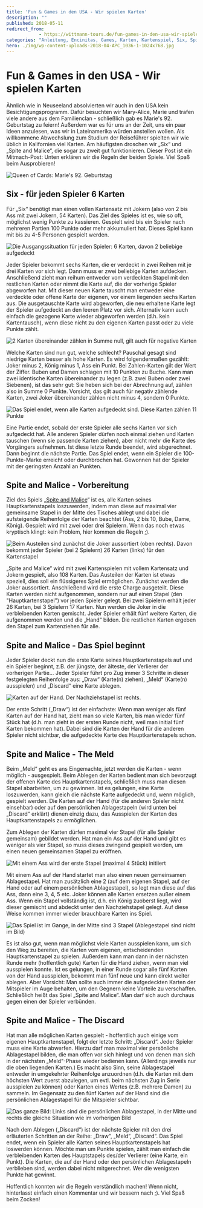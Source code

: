 ```yaml
---
title: 'Fun & Games in den USA - Wir spielen Karten'
description: ""
published: 2018-05-11
redirect_from: 
            - https://wittmann-tours.de/fun-games-in-den-usa-wir-spielen-karten/
categories: "Anleitung, Encinitas, Games, Karten, Kartenspiel, Six, Spite and Malice, USA, USA"
hero: ./img/wp-content-uploads-2018-04-APC_1036-1-1024x768.jpg
---
```

# Fun & Games in den USA - Wir spielen Karten

Ähnlich wie in Neuseeland absolvierten wir auch in den USA kein Besichtigungsprogramm. Dafür besuchten wir Mary-Alice, Marie und trafen viele andere aus dem Familienclan - schließlich gab es Marie's 92. Geburtstag zu feiern! Außerdem war es für uns an der Zeit, uns ein paar Ideen anzulesen, was wir in Lateinamerika würden anstellen wollen. Als willkommene Abwechslung zum Studium der Reiseführer spielten wir wie üblich in Kalifornien viel Karten. Am häufigsten droschen wir „Six“ und „Spite and Malice“, die sogar zu zweit gut funktionieren. Dieser Post ist ein Mitmach-Post: Unten erklären wir die Regeln der beiden Spiele. Viel Spaß beim Ausprobieren!

![Queen of Cards: Marie's 92. Geburtstag](./img/wp-content-uploads-2018-04-APC_1036-1-1024x768.jpg)

<!--more-->

## Six - für jeden Spieler 6 Karten

Für „Six“ benötigt man einen vollen Kartensatz mit Jokern (also von 2 bis Ass mit zwei Jokern, 54 Karten). Das Ziel des Spieles ist es, wie so oft, möglichst wenig Punkte zu kassieren. Gespielt wird bis ein Spieler nach mehreren Partien 100 Punkte oder mehr akkumuliert hat. Dieses Spiel kann mit bis zu 4-5 Personen gespielt werden.

![Die Ausgangssituation für jeden Spieler: 6 Karten, davon 2 beliebige aufgedeckt](./img/wp-content-uploads-2018-04-CW-20180423-183831-9420-1-1024x683.jpg)

Jeder Spieler bekommt sechs Karten, die er verdeckt in zwei Reihen mit je drei Karten vor sich legt. Dann muss er zwei beliebige Karten aufdecken. Anschließend zieht man reihum entweder vom verdeckten Stapel mit den restlichen Karten oder nimmt die Karte auf, die der vorherige Spieler abgeworfen hat. Mit dieser neuen Karte tauscht man entweder eine verdeckte oder offene Karte der eigenen, vor einem liegenden sechs Karten aus. Die ausgetauschte Karte wird abgeworfen, die neu erhaltene Karte legt der Spieler aufgedeckt an den leeren Platz vor sich. Alternativ kann auch einfach die gezogene Karte wieder abgeworfen werden (d.h. kein Kartentausch), wenn diese nicht zu den eigenen Karten passt oder zu viele Punkte zählt.

![2 Karten übereinander zählen in Summe null, gilt auch für negative Karten](./img/wp-content-uploads-2018-04-CW-20180423-183853-9421-1-1024x683.jpg)

Welche Karten sind nun gut, welche schlecht? Pauschal gesagt sind niedrige Karten besser als hohe Karten. Es wird folgendermaßen gezählt: Joker minus 2, König minus 1, Ass ein Punkt. Bei Zahlen-Karten gilt der Wert der Ziffer. Buben und Damen schlagen mit 10 Punkten zu Buche. Kann man zwei identische Karten übereinander zu legen (z.B. zwei Buben oder zwei Siebenen), ist das sehr gut: Sie heben sich bei der Abrechnung auf, zählen also in Summe 0 Punkte. Vorsicht, das gilt auch für negativ zählende Karten, zwei Joker übereinander zählen nicht minus 4, sondern 0 Punkte.

![Das Spiel endet, wenn alle Karten aufgedeckt sind. Diese Karten zählen 11 Punkte ](http://wittmann-tours.de/wp-content/uploads/2018/04/CW-20180423-183908-9422-1-1024x683.jpg)

Eine Partie endet, sobald der erste Spieler alle sechs Karten vor sich aufgedeckt hat. Alle anderen Spieler dürfen noch einmal ziehen und Karten tauschen (wenn sie passende Karten ziehen), aber nicht mehr die Karte des Vorgängers aufnehmen. Ist diese letzte Runde beendet, wird abgerechnet. Dann beginnt die nächste Partie. Das Spiel endet, wenn ein Spieler die 100-Punkte-Marke erreicht oder durchbrochen hat. Gewonnen hat der Spieler mit der geringsten Anzahl an Punkten.

## Spite and Malice - Vorbereitung

Ziel des Spiels „[Spite and Malice](https://en.wikipedia.org/wiki/Spite_and_Malice)“ ist es, alle Karten seines Hauptkartenstapels loszuwerden, indem man diese auf maximal vier gemeinsame Stapel in der Mitte des Tisches ablegt und dabei die aufsteigende Reihenfolge der Karten beachtet (Ass, 2 bis 10, Bube, Dame, König). Gespielt wird mit zwei oder drei Spielern. Wenn das noch etwas kryptisch klingt: kein Problem, hier kommen die Regeln ;).

![Beim Austeilen sind zunächst die Joker aussortiert (oben rechts). Davon bekommt jeder Spieler (bei 2 Spielern) 26 Karten (links) für den Kartenstapel](http://wittmann-tours.de/wp-content/uploads/2018/04/CW-20180423-184305-9424-1-1024x683.jpg)

„Spite and Malice“ wird mit zwei Kartenspielen mit vollem Kartensatz und Jokern gespielt, also 108 Karten. Das Austeilen der Karten ist etwas speziell, dies soll ein flüssigeres Spiel ermöglichen. Zunächst werden die Joker aussortiert. Anschließend wird die erste Charge ausgeteilt. Diese Karten werden nicht aufgenommen, sondern nur auf einen Stapel (den "Hauptkartenstapel") vor jeden Spieler gelegt. Bei zwei Spielern erhält jeder 26 Karten, bei 3 Spielern 17 Karten. Nun werden die Joker in die verbleibenden Karten gemischt. Jeder Spieler erhält fünf weitere Karten, die aufgenommen werden und die „Hand“ bilden. Die restlichen Karten ergeben den Stapel zum Kartenziehen für alle.

## Spite and Malice - Das Spiel beginnt

Jeder Spieler deckt nun die erste Karte seines Hauptkartenstapels auf und ein Spieler beginnt, z.B. der jüngste, der älteste, der Verlierer der vorherigen Partie… Jeder Spieler führt pro Zug immer 3 Schritte in dieser festgelegten Reihenfolge aus: „Draw“ (Karte(n) ziehen), „Meld“ (Karte(n) ausspielen) und „Discard“ eine Karte ablegen.

![Karten auf der Hand. Der Nachziehstapel ist rechts.](http://wittmann-tours.de/wp-content/uploads/2018/04/CW-20180423-184838-9430-1-1024x683.jpg)

Der erste Schritt („Draw“) ist der einfachste: Wenn man weniger als fünf Karten auf der Hand hat, zieht man so viele Karten, bis man wieder fünf Stück hat (d.h. man zieht in der ersten Runde nicht, weil man initial fünf Karten bekommen hat). Dabei sind die Karten der Hand für die anderen Spieler nicht sichtbar, die aufgedeckte Karte des Hauptkartenstapels schon.

## Spite and Malice - The Meld

Beim „Meld“ geht es ans Eingemachte, jetzt werden die Karten - wenn möglich - ausgespielt. Beim Ablegen der Karten bedient man sich bevorzugt der offenen Karte des Hauptkartenstapels, schließlich muss man diesen Stapel abarbeiten, um zu gewinnen. Ist es gelungen, eine Karte loszuwerden, kann gleich die nächste Karte aufgedeckt und, wenn möglich, gespielt werden. Die Karten auf der Hand (für die anderen Spieler nicht einsehbar) oder auf den persönlichen Ablagestapeln (wird unten bei „Discard“ erklärt) dienen einzig dazu, das Ausspielen der Karten des Hauptkartenstapels zu ermöglichen.

Zum Ablegen der Karten dürfen maximal vier Stapel (für alle Spieler gemeinsam) gebildet werden. Hat man ein Ass auf der Hand und gibt es weniger als vier Stapel, so muss dieses zwingend gespielt werden, um einen neuen gemeinsamen Stapel zu eröffnen.

![Mit einem Ass wird der erste Stapel (maximal 4 Stück) initiiert](http://wittmann-tours.de/wp-content/uploads/2018/04/CW-20180423-184949-9434-1-1024x683.jpg)

Mit einem Ass auf der Hand startet man also einen neuen gemeinsamen Ablagestapel. Hat man zusätzlich eine 2 (auf dem eigenen Stapel, auf der Hand oder auf einem persönlichen Ablagestapel), so legt man diese auf das Ass, dann eine 3, 4, 5 etc. Joker können alle Karten ersetzen außer einem Ass. Wenn ein Stapel vollständig ist, d.h. ein König zuoberst liegt, wird dieser gemischt und abdeckt unter den Nachziehstapel gelegt. Auf diese Weise kommen immer wieder brauchbare Karten ins Spiel.

![Das Spiel ist im Gange, in der Mitte sind 3 Stapel (Ablegestapel sind nicht im Bild)](http://wittmann-tours.de/wp-content/uploads/2018/04/CW-20180423-185539-9441-1-1024x683.jpg)

Es ist also gut, wenn man möglichst viele Karten ausspielen kann, um sich den Weg zu bereiten, die Karten vom eigenen, entscheidenden Hauptkartenstapel zu spielen. Außerdem kann man dann in der nächsten Runde mehr (hoffentlich gute) Karten für die Hand ziehen, wenn man viel ausspielen konnte. Ist es gelungen, in einer Runde sogar alle fünf Karten von der Hand ausspielen, bekommt man fünf neue und kann direkt weiter ablegen. Aber Vorsicht: Man sollte auch immer die aufgedeckten Karten der Mitspieler im Auge behalten, um den Gegnern keine Vorteile zu verschaffen. Schließlich heißt das Spiel „Spite and Malice“. Man darf sich auch durchaus gegen einen der Spieler verbünden.

## Spite and Malice - The Discard

Hat man alle möglichen Karten gespielt - hoffentlich auch einige vom eigenen Hauptkartenstapel, folgt der letzte Schritt: „Discard“. Jeder Spieler muss eine Karte abwerfen. Hierzu darf man maximal vier persönliche Ablagestapel bilden, die man offen vor sich hinlegt und von denen man sich in der nächsten „Meld“-Phase wieder bedienen kann. (Allerdings jeweils nur die oben liegenden Karten.) Es macht also Sinn, seine Ablagestapel entweder in umgekehrter Reihenfolge anzuordnen (d.h. die Karten mit dem höchsten Wert zuerst abzulegen, um evtl. beim nächsten Zug in Serie ausspielen zu können) oder Karten eines Wertes (z.B. mehrere Damen) zu sammeln. Im Gegensatz zu den fünf Karten auf der Hand sind die persönlichen Ablagestapel für die Mitspieler sichtbar.

![Das ganze Bild: Links sind die persönlichen Ablagestapel, in der Mitte und rechts die gleiche Situation wie im vorherigen Bild](http://wittmann-tours.de/wp-content/uploads/2018/04/CW-20180423-185436-9438-1-1024x620.jpg)

Nach dem Ablegen („Discard“) ist der nächste Spieler mit den drei erläuterten Schritten an der Reihe: „Draw“, „Meld“, „Discard“. Das Spiel endet, wenn ein Spieler alle Karten seines Hauptkartenstapels hat loswerden können. Möchte man um Punkte spielen, zählt man einfach die verbleibenden Karten des Hauptstapels des/der Verlierer (eine Karte, ein Punkt). Die Karten, die auf der Hand oder den persönlichen Ablagestapeln verblieben sind, werden dabei nicht mitgerechnet. Wer die wenigsten Punkte hat gewinnt.

Hoffentlich konnten wir die Regeln verständlich machen! Wenn nicht, hinterlasst einfach einen Kommentar und wir bessern nach ;). Viel Spaß beim Zocken!
